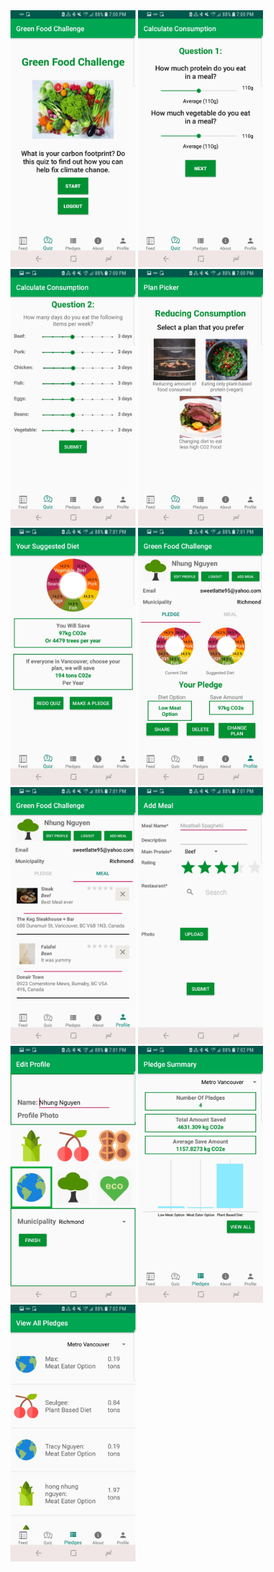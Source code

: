 <img src="screenshot_1.jpg" alt="drawing" width="200"/>
<img src="screenshot_2.jpg" alt="drawing" width="200"/>
<img src="screenshot_3.jpg" alt="drawing" width="200"/>
<img src="screenshot_4.jpg" alt="drawing" width="200"/>
<img src="screenshot_5.jpg" alt="drawing" width="200"/>
<img src="screenshot_6.jpg" alt="drawing" width="200"/>
<img src="screenshot_7.jpg" alt="drawing" width="200"/>
<img src="screenshot_8.jpg" alt="drawing" width="200"/>
<img src="screenshot_9.jpg" alt="drawing" width="200"/>
<img src="screenshot_10.jpg" alt="drawing" width="200"/>
<img src="screenshot_11.jpg" alt="drawing" width="200"/>